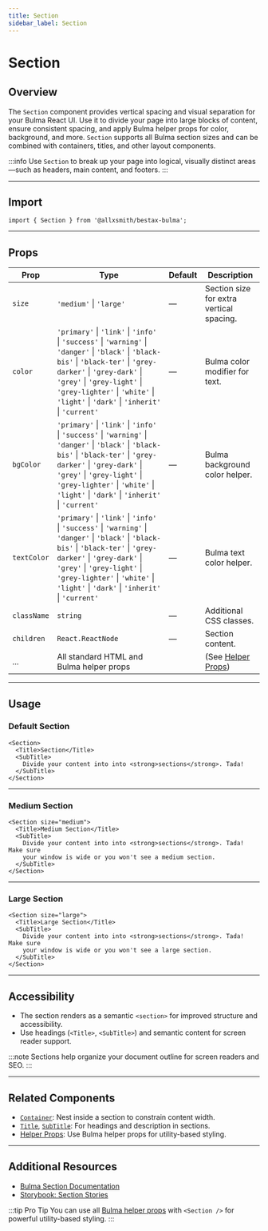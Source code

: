```yaml
---
title: Section
sidebar_label: Section
---
```


# Section

## Overview

The `Section` component provides vertical spacing and visual separation for your Bulma React UI. Use it to divide your page into large blocks of content, ensure consistent spacing, and apply Bulma helper props for color, background, and more. `Section` supports all Bulma section sizes and can be combined with containers, titles, and other layout components.

:::info
Use `Section` to break up your page into logical, visually distinct areas—such as headers, main content, and footers.
:::

---

## Import

```tsx
import { Section } from '@allxsmith/bestax-bulma';
```

---

## Props

| Prop        | Type                                                                                                                                                                                                                                                                                     | Default | Description                                      |
| ----------- | ---------------------------------------------------------------------------------------------------------------------------------------------------------------------------------------------------------------------------------------------------------------------------------------- | ------- | ------------------------------------------------ |
| `size`      | `'medium'` \| `'large'`                                                                                                                                                                                                                                                                  | —       | Section size for extra vertical spacing.         |
| `color`     | `'primary'` \| `'link'` \| `'info'` \| `'success'` \| `'warning'` \| `'danger'` \| `'black'` \| `'black-bis'` \| `'black-ter'` \| `'grey-darker'` \| `'grey-dark'` \| `'grey'` \| `'grey-light'` \| `'grey-lighter'` \| `'white'` \| `'light'` \| `'dark'` \| `'inherit'` \| `'current'` | —       | Bulma color modifier for text.                   |
| `bgColor`   | `'primary'` \| `'link'` \| `'info'` \| `'success'` \| `'warning'` \| `'danger'` \| `'black'` \| `'black-bis'` \| `'black-ter'` \| `'grey-darker'` \| `'grey-dark'` \| `'grey'` \| `'grey-light'` \| `'grey-lighter'` \| `'white'` \| `'light'` \| `'dark'` \| `'inherit'` \| `'current'` | —       | Bulma background color helper.                   |
| `textColor` | `'primary'` \| `'link'` \| `'info'` \| `'success'` \| `'warning'` \| `'danger'` \| `'black'` \| `'black-bis'` \| `'black-ter'` \| `'grey-darker'` \| `'grey-dark'` \| `'grey'` \| `'grey-light'` \| `'grey-lighter'` \| `'white'` \| `'light'` \| `'dark'` \| `'inherit'` \| `'current'` | —       | Bulma text color helper.                         |
| `className` | `string`                                                                                                                                                                                                                                                                                 | —       | Additional CSS classes.                          |
| `children`  | `React.ReactNode`                                                                                                                                                                                                                                                                        | —       | Section content.                                 |
| ...         | All standard HTML and Bulma helper props                                                                                                                                                                                                                                                 |         | (See [Helper Props](../helpers/usebulmaclasses)) |

---

## Usage

### Default Section

```tsx live
<Section>
  <Title>Section</Title>
  <SubTitle>
    Divide your content into into <strong>sections</strong>. Tada!
  </SubTitle>
</Section>
```

---

### Medium Section

```tsx live
<Section size="medium">
  <Title>Medium Section</Title>
  <SubTitle>
    Divide your content into into <strong>sections</strong>. Tada! Make sure
    your window is wide or you won't see a medium section.
  </SubTitle>
</Section>
```

---

### Large Section

```tsx live
<Section size="large">
  <Title>Large Section</Title>
  <SubTitle>
    Divide your content into into <strong>sections</strong>. Tada! Make sure
    your window is wide or you won't see a large section.
  </SubTitle>
</Section>
```

---

## Accessibility

- The section renders as a semantic `<section>` for improved structure and accessibility.
- Use headings (`<Title>`, `<SubTitle>`) and semantic content for screen reader support.

:::note
Sections help organize your document outline for screen readers and SEO.
:::

---

## Related Components

- [`Container`](./container.md): Nest inside a section to constrain content width.
- [`Title`](../elements/title.md), [`SubTitle`](../elements/subtitle.md): For headings and description in sections.
- [Helper Props](../helpers/usebulmaclasses.md): Use Bulma helper props for utility-based styling.

---

## Additional Resources

- [Bulma Section Documentation](https://bulma.io/documentation/layout/section/)
- [Storybook: Section Stories](https://bestax.cc/storybook/?path=/story/layout-section--default)

:::tip Pro Tip
You can use all [Bulma helper props](../helpers/usebulmaclasses.md) with `<Section />` for powerful utility-based styling.
:::
